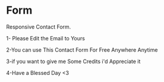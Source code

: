 # Form
Responsive Contact Form.

1- Please Edit the Email to Yours 

2-You can use This Contact Form For Free Anywhere Anytime 

3-if you want to give me Some Credits i'd Appreciate it

4-Have a Blessed Day <3

